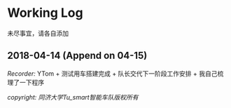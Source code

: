 # Working Log
未尽事宜，请各自添加

## 2018-04-14 (Append on 04-15)
<i>Recorder:</i> YTom
    + 测试用车搭建完成
    + 队长交代下一阶段工作安排
    + 我自己梳理了一下程序


    

_copyright: 同济大学Tu_smart智能车队版权所有_
